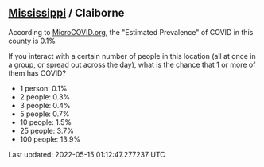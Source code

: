 
## [Mississippi](/united-states/mississippi) / Claiborne

According to [MicroCOVID.org](http://microcovid.org),
the "Estimated Prevalence" of COVID in this county is 0.1%

If you interact with a certain number of people in this location
(all at once in a group, or spread out across the day), what is the chance that
1 or more of them has COVID?

- 1 person: 0.1%
- 2 people: 0.3%
- 3 people: 0.4%
- 5 people: 0.7%
- 10 people: 1.5%
- 25 people: 3.7%
- 100 people: 13.9%

Last updated: 2022-05-15 01:12:47.277237 UTC
